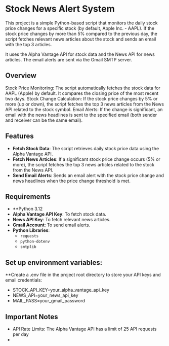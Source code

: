 # Stock News Alert System

This project is a simple Python-based script that monitors the daily stock price changes for a specific stock (by default, Apple Inc. - AAPL).
If the stock price changes by more than 5% compared to the previous day, the script fetches relevant news articles about the stock and sends an email with the top 3 articles. 

It uses the Alpha Vantage API for stock data and the News API for news articles. The email alerts are sent via the Gmail SMTP server.

## Overview
Stock Price Monitoring: The script automatically fetches the stock data for AAPL (Apple) by default. It compares the closing price of the most recent two days.
Stock Change Calculation: If the stock price changes by 5% or more (up or down), the script fetches the top 3 news articles from the News API related to the stock symbol.
Email Alerts: If the change is significant, an email with the news headlines is sent to the specified email (both sender and receiver can be the same email).

## Features
- **Fetch Stock Data**: The script retrieves daily stock price data using the Alpha Vantage API.
- **Fetch News Articles**: If a significant stock price change occurs (5% or more), the script fetches the top 3 news articles related to the stock from the News API.
- **Send Email Alerts**: Sends an email alert with the stock price change and news headlines when the price change threshold is met.

## Requirements

- **Python 3.12
- **Alpha Vantage API Key**: To fetch stock data.
- **News API Key**: To fetch relevant news articles.
- **Gmail Account**: To send email alerts.
- **Python Libraries**:
  - `requests`
  - `python-dotenv`
  - `smtplib`

## Set up environment variables:
**Create a .env file in the project root directory to store your API keys and email credentials:
- STOCK_API_KEY=your_alpha_vantage_api_key
- NEWS_API=your_news_api_key
- MAIL_PASS=your_gmail_password

## Important Notes
- API Rate Limits: The Alpha Vantage API has a limit of 25 API requests per day
- 





